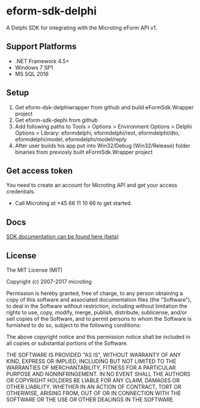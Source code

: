 # eform-sdk-delphi

A Delphi SDK for integrating with the Microting eForm API v1.

## Support Platforms

 - .NET Framework 4.5+
 - Windows 7 SP1
 - MS SQL 2016

## Setup

1) Get eform-dsk-delphiwrapper from github and build eFormSdk.Wrapper project
2) Get eform-sdk-dephi from github
3) Add following paths to Tools > Options > Environment Options > Delphi Options > Library: eformdelphi, eformdelphi/rest, eformdelphi/dto, eformdelphi/model, eformdelphi/model/reply
4) After user builds his app put into Win32/Debug (Win32/Release) folder binaries from previosly built eFormSdk.Wrapper project

## Get access token

You need to create an account for Microting API and get your access credentials.

 - Call Microting at +45 66 11 10 66 to get started.

## Docs

[SDK documentation can be found here (beta)](https://microting.github.io/eform-sdk-documentation/?pascal#)

## License

The MIT License (MIT)

Copyright (c) 2007-2017 microting

Permission is hereby granted, free of charge, to any person obtaining a copy
of this software and associated documentation files (the "Software"), to deal
in the Software without restriction, including without limitation the rights
to use, copy, modify, merge, publish, distribute, sublicense, and/or sell
copies of the Software, and to permit persons to whom the Software is
furnished to do so, subject to the following conditions:

The above copyright notice and this permission notice shall be included in all
copies or substantial portions of the Software.

THE SOFTWARE IS PROVIDED "AS IS", WITHOUT WARRANTY OF ANY KIND, EXPRESS OR
IMPLIED, INCLUDING BUT NOT LIMITED TO THE WARRANTIES OF MERCHANTABILITY,
FITNESS FOR A PARTICULAR PURPOSE AND NONINFRINGEMENT. IN NO EVENT SHALL THE
AUTHORS OR COPYRIGHT HOLDERS BE LIABLE FOR ANY CLAIM, DAMAGES OR OTHER
LIABILITY, WHETHER IN AN ACTION OF CONTRACT, TORT OR OTHERWISE, ARISING FROM,
OUT OF OR IN CONNECTION WITH THE SOFTWARE OR THE USE OR OTHER DEALINGS IN THE
SOFTWARE.
